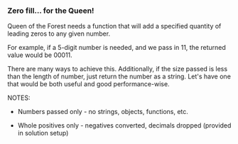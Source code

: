 ### Zero fill... for the Queen!

Queen of the Forest needs a function that will add a specified quantity of leading zeros to any given number.

For example, if a 5-digit number is needed, and we pass in 11, the returned value would be 00011. 

There are many ways to achieve this. Additionally, if the size passed is less than the length of number, just return the number as a string. Let's have one that would be both useful and good performance-wise.

NOTES:

* Numbers passed only - no strings, objects, functions, etc.

* Whole positives only - negatives converted, decimals dropped (provided in solution setup)
